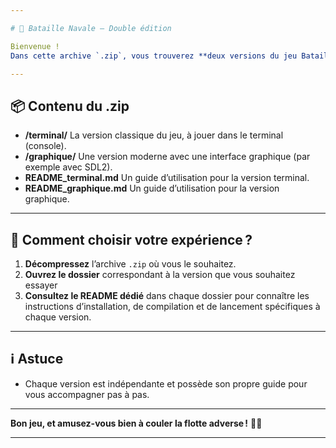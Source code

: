 ```yaml
---

# 🎉 Bataille Navale – Double édition

Bienvenue !
Dans cette archive `.zip`, vous trouverez **deux versions du jeu Bataille Navale** :

---
```


## 📦 Contenu du .zip

- **/terminal/**
La version classique du jeu, à jouer dans le terminal (console).
- **/graphique/**
Une version moderne avec une interface graphique (par exemple avec SDL2).
- **README_terminal.md**
Un guide d’utilisation pour la version terminal.
- **README_graphique.md**
Un guide d’utilisation pour la version graphique.

---

## 🚀 Comment choisir votre expérience ?

1. **Décompressez** l’archive `.zip` où vous le souhaitez.
2. **Ouvrez le dossier** correspondant à la version que vous souhaitez essayer 
3. **Consultez le README dédié** dans chaque dossier pour connaître les instructions d’installation, de compilation et de lancement spécifiques à chaque version.

---

## ℹ️ Astuce

- Chaque version est indépendante et possède son propre guide pour vous accompagner pas à pas.
---

**Bon jeu, et amusez-vous bien à couler la flotte adverse !** 🚢💥

---
